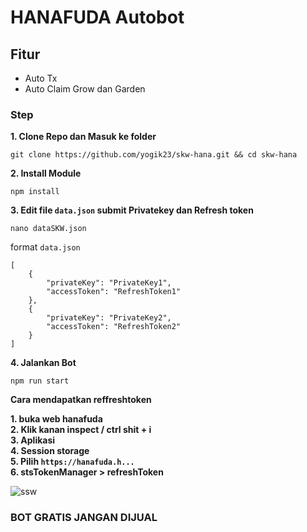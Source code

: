 # HANAFUDA Autobot

## Fitur
- Auto Tx
- Auto Claim Grow dan Garden

### Step
**1. Clone Repo dan Masuk ke folder**
```
git clone https://github.com/yogik23/skw-hana.git && cd skw-hana
```
**2. Install Module**
```
npm install
```
**3. Edit file `data.json` submit Privatekey dan Refresh token**
```
nano dataSKW.json
```
format `data.json`
```
[
    {
        "privateKey": "PrivateKey1",
        "accessToken": "RefreshToken1"
    },
    {
        "privateKey": "PrivateKey2",
        "accessToken": "RefreshToken2"
    }
]
```
**4. Jalankan Bot**
```
npm run start
```

**Cara mendapatkan reffreshtoken**

**1. buka web hanafuda \
2. Klik kanan inspect / ctrl shit + i \
3. Aplikasi \
4. Session storage \
5. Pilih `https://hanafuda.h...` \
6. stsTokenManager > refreshToken**

![ssw](https://github.com/user-attachments/assets/06bc88d2-470c-4409-abc2-602e83e814d8)

### BOT GRATIS JANGAN DIJUAL 

